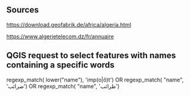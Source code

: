 

## Sources

https://download.geofabrik.de/africa/algeria.html

https://www.algerietelecom.dz/fr/annuaire

## QGIS request to select features with names containing a specific words

regexp_match( lower("name"), 'imp(o|ô)t')  OR regexp_match( "name", 'ضرائب') OR regexp_match( "name", 'ظرائب')
